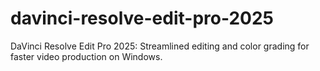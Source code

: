 # davinci-resolve-edit-pro-2025
DaVinci Resolve Edit Pro 2025: Streamlined editing and color grading for faster video production on Windows.
